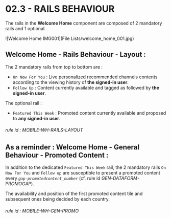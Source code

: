 # 02.3 - RAILS BEHAVIOUR

The rails in the **Welcome Home** component are composed of 2 mandatory rails and 1 optional.

![Welcome Home IMG001](File Lists/welcome_home_001.jpg)

## Welcome Home - Rails Behaviour - Layout :

The 2 mandatory rails from top to bottom are :

* `On Now For You` : Live personalized recommended channels contents according to the viewing history of __the signed-in user__.
* `Follow Up` : Content currently available and tagged as followed by __the signed-in user__.

The optional rail :

* `Featured This Week` : Promoted content currently available and proposed to __any signed-in user__.

###### rule id : MOBILE-WH-RAILS-LAYOUT

## __As a reminder :__ Welcome Home - General Behaviour - Promoted Content :

In addition to the dedicated `Featured This Week` rail, the 2 mandatory rails `On Now For You` and `Follow up` are susceptible to present a promoted content every *`gap-promotedcontent_number`* (cf. rule id *GEN-DATAFORM-PROMOGAP*).

The availability and position of the first promoted content tile and subsequent ones being decided by each country.

###### rule id : MOBILE-WH-GEN-PROMO
